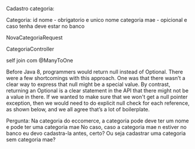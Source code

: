 Cadastro categoria:

Categoria:
id
nome - obrigatorio e unico
nome categoria mae - opicional e caso tenha deve estar no banco

NovaCategoriaRequest

CategoriaController

self join com @ManyToOne


Before Java 8, programmers would return null instead of Optional. There were a 
few shortcomings with this approach. One was that there wasn’t a clear way to express that null might be a special value. 
By contrast, returning an Optional is a clear statement in the API that there might not be a value in there. 
If we wanted to make sure that we won't get a null pointer exception, then we would need to do explicit null 
check for each reference, as shown below, and we all agree that’s a lot of boilerplate.


Pergunta:
Na categoria do eccomerce, a categoria pode deve ter um nome e pode ter uma categoria mae
No caso, caso a categoria mae n estiver no banco eu devo cadastra-la antes, certo? 
Ou seja cadastrar uma categoria sem categoria mae?

